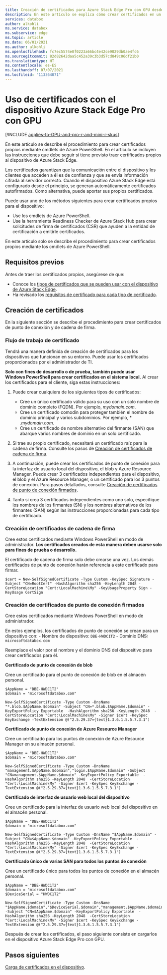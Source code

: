 ```yaml
---
title: Creación de certificados para Azure Stack Edge Pro con GPU desde Azure PowerShell | Microsoft Docs
description: En este artículo se explica cómo crear certificados en un dispositivo Azure Stack Edge Pro con GPU por medio de cmdlets de Azure PowerShell.
services: databox
author: alkohli
ms.service: databox
ms.subservice: edge
ms.topic: article
ms.date: 06/01/2021
ms.author: alkohli
ms.openlocfilehash: fc7ec5574e0f0223a66bc4e42ce9029db0ae4fc6
ms.sourcegitcommit: 82d82642daa5c452a39c3b3d57cd849c06df21b0
ms.translationtype: HT
ms.contentlocale: es-ES
ms.lasthandoff: 07/07/2021
ms.locfileid: "113364071"
---
```

# <a name="use-certificates-with-azure-stack-edge-pro-gpu-device"></a>Uso de certificados con el dispositivo Azure Stack Edge Pro con GPU

[!INCLUDE [applies-to-GPU-and-pro-r-and-mini-r-skus](../../includes/azure-stack-edge-applies-to-gpu-pro-r-mini-r-sku.md)]

En este artículo se describe el procedimiento para crear certificados propios mediante cmdlets de Azure PowerShell. En el artículo se incluyen las instrucciones que debe seguir si tiene previsto traer certificados propios al dispositivo de Azure Stack Edge.

Los certificados garantizan que la comunicación entre el dispositivo y los clientes que acceden a él es de confianza y que se envía información cifrada al servidor correcto. Cuando el dispositivo Azure Stack Edge está configurado desde el principio, se generan automáticamente certificados autofirmados. Como alternativa, puede aportar sus propios certificados. 

Puede usar uno de los métodos siguientes para crear certificados propios para el dispositivo:

 - Use los cmdlets de Azure PowerShell.
 - Use la herramienta Readiness Checker de Azure Stack Hub para crear solicitudes de firma de certificados (CSR) que ayuden a la entidad de certificación a emitirle certificados. 

En este artículo solo se describe el procedimiento para crear certificados propios mediante los cmdlets de Azure PowerShell. 

## <a name="prerequisites"></a>Requisitos previos

Antes de traer los certificados propios, asegúrese de que:

- Conoce los [tipos de certificados que se pueden usar con el dispositivo de Azure Stack Edge](azure-stack-edge-gpu-certificates-overview.md).
- Ha revisado los [requisitos de certificado para cada tipo de certificado](azure-stack-edge-gpu-certificate-requirements.md).


## <a name="create-certificates"></a>Creación de certificados

En la siguiente sección se describe el procedimiento para crear certificados de punto de conexión y de cadena de firma.


### <a name="certificate-workflow"></a>Flujo de trabajo de certificado

Tendrá una manera definida de creación de certificados para los dispositivos que funcionan en su entorno. Puede usar los certificados proporcionados por el administrador de TI. 

**Solo con fines de desarrollo o de prueba, también puede usar Windows PowerShell para crear certificados en el sistema local.** Al crear los certificados para el cliente, siga estas instrucciones:

1. Puede crear cualquiera de los siguientes tipos de certificados:

    - Cree un único certificado válido para su uso con un solo nombre de dominio completo (FQDN). Por ejemplo, *mydomain.com*.
    - Cree un certificado comodín para proteger también el nombre de dominio principal y varios subdominios. Por ejemplo, * *.mydomain.com*.
    - Cree un certificado de nombre alternativo del firmante (SAN) que abarque varios nombres de dominio en un solo certificado. 

2. Si trae su propio certificado, necesitará un certificado raíz para la cadena de firma. Consulte los pasos de [Creación de certificados de cadena de firma](#create-signing-chain-certificate).

3. A continuación, puede crear los certificados de punto de conexión para la interfaz de usuario local del dispositivo, el blob y Azure Resource Manager. Puede crear 3 certificados independientes para el dispositivo, el blob y el Azure Resource Manager, o un certificado para los 3 puntos de conexión. Para pasos detallados, consulte [Creación de certificados de punto de conexión firmados](#create-signed-endpoint-certificates).

4. Tanto si crea 3 certificados independientes como uno solo, especifique los nombres de los firmantes (SN) y los nombres alternativos de los firmantes (SAN) según las instrucciones proporcionadas para cada tipo de certificado. 

### <a name="create-signing-chain-certificate"></a>Creación de certificados de cadena de firma

Cree estos certificados mediante Windows PowerShell en modo de administrador. **Los certificados creados de esta manera deben usarse solo para fines de prueba o desarrollo.**

El certificado de cadena de firma solo debe crearse una vez. Los demás certificados de punto de conexión harán referencia a este certificado para firmar.
 

```azurepowershell
$cert = New-SelfSignedCertificate -Type Custom -KeySpec Signature -Subject "CN=RootCert" -HashAlgorithm sha256 -KeyLength 2048 -CertStoreLocation "Cert:\LocalMachine\My" -KeyUsageProperty Sign -KeyUsage CertSign
```


### <a name="create-signed-endpoint-certificates"></a>Creación de certificados de punto de conexión firmados

Cree estos certificados mediante Windows PowerShell en modo de administrador.

En estos ejemplos, los certificados de punto de conexión se crean para un dispositivo con:
    - Nombre de dispositivo: `DBE-HWDC1T2`
    - Dominio DNS: `microsoftdatabox.com`

Reemplace el valor por el nombre y el dominio DNS del dispositivo para crear certificados para él.
 
**Certificado de punto de conexión de blob**

Cree un certificado para el punto de conexión de blob en el almacén personal.

```azurepowershell
$AppName = "DBE-HWDC1T2"
$domain = "microsoftdatabox.com"

New-SelfSignedCertificate -Type Custom -DnsName "*.blob.$AppName.$domain" -Subject "CN=*.blob.$AppName.$domain" -KeyExportPolicy Exportable  -HashAlgorithm sha256 -KeyLength 2048  -CertStoreLocation "Cert:\LocalMachine\My" -Signer $cert -KeySpec KeyExchange -TextExtension @("2.5.29.37={text}1.3.6.1.5.5.7.3.1")
```

**Certificado de punto de conexión de Azure Resource Manager**

Cree un certificado para los puntos de conexión de Azure Resource Manager en su almacén personal.

```azurepowershell
$AppName = "DBE-HWDC1T2"
$domain = "microsoftdatabox.com"

New-SelfSignedCertificate -Type Custom -DnsName "management.$AppName.$domain","login.$AppName.$domain" -Subject "CN=management.$AppName.$domain" -KeyExportPolicy Exportable  -HashAlgorithm sha256 -KeyLength 2048  -CertStoreLocation "Cert:\LocalMachine\My" -Signer $cert -KeySpec KeyExchange -TextExtension @("2.5.29.37={text}1.3.6.1.5.5.7.3.1")
```

**Certificado de interfaz de usuario web local del dispositivo**

Cree un certificado para la interfaz de usuario web local del dispositivo en el almacén personal.

```azurepowershell
$AppName = "DBE-HWDC1T2"
$domain = "microsoftdatabox.com"

New-SelfSignedCertificate -Type Custom -DnsName "$AppName.$domain" -Subject "CN=$AppName.$domain" -KeyExportPolicy Exportable  -HashAlgorithm sha256 -KeyLength 2048  -CertStoreLocation "Cert:\LocalMachine\My" -Signer $cert -KeySpec KeyExchange -TextExtension @("2.5.29.37={text}1.3.6.1.5.5.7.3.1")
```

**Certificado único de varias SAN para todos los puntos de conexión**

Cree un certificado único para todos los puntos de conexión en el almacén personal.

```azurepowershell
$AppName = "DBE-HWDC1T2"
$domain = "microsoftdatabox.com"
$DeviceSerial = "HWDC1T2"

New-SelfSignedCertificate -Type Custom -DnsName "$AppName.$domain","$DeviceSerial.$domain","management.$AppName.$domain","login.$AppName.$domain","*.blob.$AppName.$domain" -Subject "CN=$AppName.$domain" -KeyExportPolicy Exportable  -HashAlgorithm sha256 -KeyLength 2048  -CertStoreLocation "Cert:\LocalMachine\My" -Signer $cert -KeySpec KeyExchange -TextExtension @("2.5.29.37={text}1.3.6.1.5.5.7.3.1")
```

Después de crear los certificados, el paso siguiente consiste en cargarlos en el dispositivo Azure Stack Edge Pro con GPU.

## <a name="next-steps"></a>Pasos siguientes

[Carga de certificados en el dispositivo](azure-stack-edge-gpu-manage-certificates.md).
